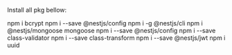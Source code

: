 Install all pkg bellow:

npm i bcrypt
npm i --save @nestjs/config
npm i -g @nestjs/cli
npm i @nestjs/mongoose mongoose
npm i --save @nestjs/config
npm i --save class-validator
npm i --save class-transform
npm i --save @nestjs/jwt
npm i uuid
